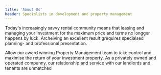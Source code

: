 ```yaml
---
title: 'About Us'
header: Specialists in development and property management
---
```


Today's increasingly savvy rental community means that leasing and managing your investment for the maximum price and terms no longger happens by luck. Archeiving an excellent result grequires specialsed planning- and professional presentation.

Allow our award winning Property Management team to take control and maximise the return of your investment property. As a privately owned and operated companny, our relationship and service with our landlords and tenants are unmatched